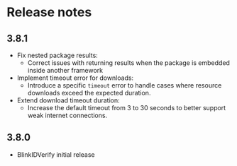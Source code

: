 # Release notes

## 3.8.1

- Fix nested package results:
    - Correct issues with returning results when the package is embedded inside another framework
- Implement timeout error for downloads:
    - Introduce a specific `timeout` error to handle cases where resource downloads exceed the expected duration.
- Extend download timeout duration:
    - Increase the default timeout from 3 to 30 seconds to better support weak internet connections.

## 3.8.0

- BlinkIDVerify initial release
